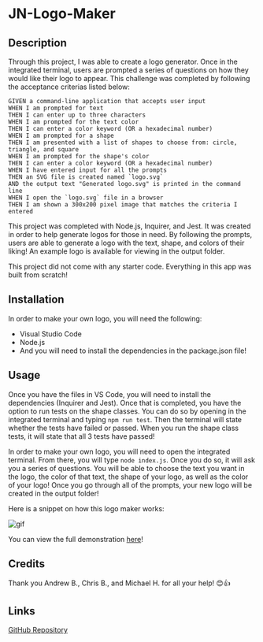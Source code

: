 # JN-Logo-Maker

## Description

Through this project, I was able to create a logo generator. Once in the integrated terminal, users are prompted a series of questions on how they would like their logo to appear. This challenge was completed by following the acceptance criterias listed below:

```
GIVEN a command-line application that accepts user input
WHEN I am prompted for text
THEN I can enter up to three characters
WHEN I am prompted for the text color
THEN I can enter a color keyword (OR a hexadecimal number)
WHEN I am prompted for a shape
THEN I am presented with a list of shapes to choose from: circle, triangle, and square
WHEN I am prompted for the shape's color
THEN I can enter a color keyword (OR a hexadecimal number)
WHEN I have entered input for all the prompts
THEN an SVG file is created named `logo.svg`
AND the output text "Generated logo.svg" is printed in the command line
WHEN I open the `logo.svg` file in a browser
THEN I am shown a 300x200 pixel image that matches the criteria I entered
```

This project was completed with Node.js, Inquirer, and Jest. It was created in order to help generate logos for those in need. By following the prompts, users are able to generate a logo with the text, shape, and colors of their liking! An example logo is available for viewing in the output folder.

This project did not come with any starter code. Everything in this app was built from scratch!


## Installation

In order to make your own logo, you will need the following:

- Visual Studio Code <br>
- Node.js <br>
- And you will need to install the dependencies in the package.json file!


## Usage

Once you have the files in VS Code, you will need to install the dependencies (Inquirer and Jest). Once that is completed, you have the option to run tests on the shape classes. You can do so by opening in the integrated terminal and typing ```npm run test```. Then the terminal will state whether the tests have failed or passed. When you run the shape class tests, it will state that all 3 tests have passed!

In order to make your own logo, you will need to open the integrated terminal. From there, you will type ```node index.js```. Once you do so, it will ask you a series of questions. You will be able to choose the text you want in the logo, the color of that text, the shape of your logo, as well as the color of your logo! Once you go through all of the prompts, your new logo will be created in the output folder!

Here is a snippet on how this logo maker works:

![gif](./assets/logo-maker.gif)

You can view the full demonstration [here](https://drive.google.com/file/d/14asAfEvsOS4YVkq9Y0PFY3WUeTzmDaSC/view)!


## Credits

Thank you Andrew B., Chris B., and Michael H. for all your help! 😊👍


## Links

[GitHub Repository](https://github.com/jkimys2/JN-Logo-Maker)